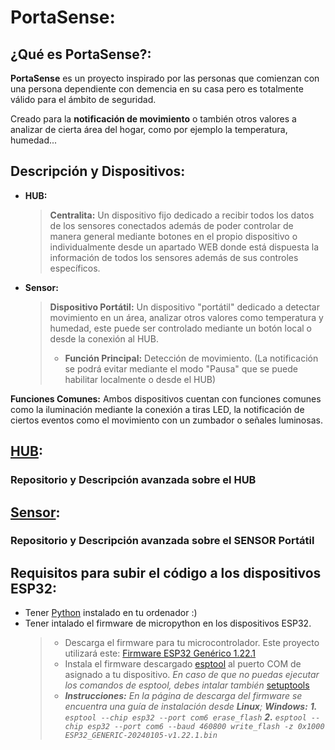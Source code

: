 # PortaSense:
##  ¿Qué es PortaSense?:
**PortaSense** es un proyecto inspirado por las personas que comienzan con una persona dependiente con demencia en su casa pero es totalmente válido para el ámbito de seguridad.

Creado para la **notificación de movimiento** o también otros valores a analizar de cierta  área del hogar, como por ejemplo la temperatura, humedad...

## Descripción y Dispositivos:

 - **HUB:**
   > **Centralita:** Un dispositivo fijo dedicado a recibir todos los datos de los sensores conectados además de poder controlar de manera general mediante botones en el propio dispositivo o individualmente desde un apartado WEB donde está dispuesta la información de todos los sensores además de sus controles específicos.
 - **Sensor:**
   > **Dispositivo Portátil:** Un dispositivo "portátil" dedicado a detectar movimiento en un área, analizar otros valores como temperatura y humedad, este puede ser controlado mediante un botón local o desde la conexión al HUB. 
   > - **Función Principal:** Detección de movimiento. (La notificación se podrá evitar mediante el modo "Pausa" que se puede habilitar localmente o desde el HUB)
   

**Funciones Comunes:** Ambos dispositivos cuentan con funciones comunes como la iluminación mediante la conexión a tiras LED, la notificación de ciertos eventos como el movimiento con un zumbador o señales luminosas.

## [HUB](https://github.com/PortaSense/HUB):
### Repositorio y Descripción avanzada sobre el **HUB**

## [Sensor](https://github.com/PortaSense/SENSOR):
### Repositorio y Descripción avanzada sobre el **SENSOR Portátil**

## Requisitos para subir el código a los dispositivos ESP32:
 - Tener [Python](https://www.python.org/) instalado en tu ordenador :)
 - Tener intalado el firmware de micropython en los dispositivos ESP32.
   > - Descarga el firmware para tu microcontrolador. Este proyecto utilizará este: [Firmware ESP32 Genérico 1.22.1](https://www.micropython.org/download/ESP32_GENERIC/)
   > - Instala el firmware descargado [esptool](https://github.com/espressif/esptool/) al puerto COM de asignado a tu dispositivo. *En caso de que no puedas ejecutar los comandos de esptool, debes intalar también* [setuptools](https://pypi.org/project/setuptools/)
   > - ***Instrucciones:** En la página de descarga del firmware se encuentra una guía de instalación desde **Linux**; **Windows:** **1.** `esptool --chip esp32 --port com6 erase_flash` **2.** `esptool --chip esp32 --port com6 --baud 460800 write_flash -z 0x1000 ESP32_GENERIC-20240105-v1.22.1.bin`* 
